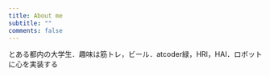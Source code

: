 ```yaml
---
title: About me
subtitle: ""
comments: false
---
```


とある都内の大学生．趣味は筋トレ，ビール．atcoder緑，HRI，HAI．ロボットに心を実装する